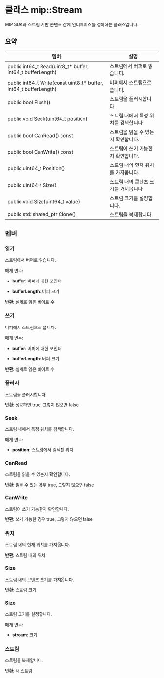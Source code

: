 # <a name="class-mipstream"></a>클래스 mip::Stream 
MIP SDK와 스트림 기반 콘텐츠 간에 인터페이스를 정의하는 클래스입니다.
  
## <a name="summary"></a>요약
 멤버                        | 설명                                
--------------------------------|---------------------------------------------
 public int64_t Read(uint8_t* buffer, int64_t bufferLength)  |  스트림에서 버퍼로 읽습니다.
 public int64_t Write(const uint8_t* buffer, int64_t bufferLength)  |  버퍼에서 스트림으로 씁니다.
 public bool Flush()  |  스트림을 플러시합니다.
 public void Seek(uint64_t position)  |  스트림 내에서 특정 위치를 검색합니다.
 public bool CanRead() const  |  스트림을 읽을 수 있는지 확인합니다.
 public bool CanWrite() const  |  스트림이 쓰기 가능한지 확인합니다.
 public uint64_t Position()  |  스트림 내의 현재 위치를 가져옵니다.
 public uint64_t Size()  |  스트림 내의 콘텐츠 크기를 가져옵니다.
 public void Size(uint64_t value)  |  스트림 크기를 설정합니다.
public std::shared_ptr<Stream> Clone()  |  스트림을 복제합니다.
  
## <a name="members"></a>멤버
  
### <a name="read"></a>읽기
스트림에서 버퍼로 읽습니다.

매개 변수:  
* **buffer**: 버퍼에 대한 포인터 


* **bufferLength**: 버퍼 크기 



  
**반환**: 실제로 읽은 바이트 수
  
### <a name="write"></a>쓰기
버퍼에서 스트림으로 씁니다.

매개 변수:  
* **buffer**: 버퍼에 대한 포인터 


* **bufferLength**: 버퍼 크기 



  
**반환**: 실제로 읽은 바이트 수
  
### <a name="flush"></a>플러시
스트림을 플러시합니다.

  
**반환**: 성공하면 true, 그렇지 않으면 false
  
### <a name="seek"></a>Seek
스트림 내에서 특정 위치를 검색합니다.

매개 변수:  
* **position**: 스트림에서 검색할 위치


  
### <a name="canread"></a>CanRead
스트림을 읽을 수 있는지 확인합니다.

  
**반환**: 읽을 수 있는 경우 true, 그렇지 않으면 false
  
### <a name="canwrite"></a>CanWrite
스트림이 쓰기 가능한지 확인합니다.

  
**반환**: 쓰기 가능한 경우 true, 그렇지 않으면 false
  
### <a name="position"></a>위치
스트림 내의 현재 위치를 가져옵니다.

  
**반환**: 스트림 내의 위치
  
### <a name="size"></a>Size
스트림 내의 콘텐츠 크기를 가져옵니다.

  
**반환**: 스트림 크기
  
### <a name="size"></a>Size
스트림 크기를 설정합니다.

매개 변수:  
* **stream**: 크기


  
### <a name="stream"></a>스트림
스트림을 복제합니다.

  
**반환**: 새 스트림